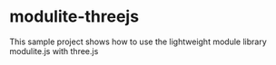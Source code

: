 modulite-threejs
================

This sample project shows how to use the lightweight module library modulite.js with three.js